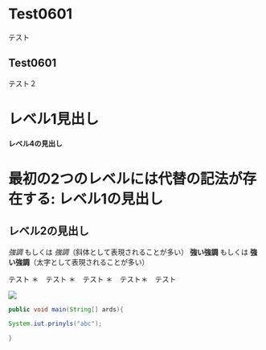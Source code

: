 # Test0601
テスト
## Test0601
テスト２

# レベル1見出し

#### レベル4の見出し

最初の2つのレベルには代替の記法が存在する:
レベル1の見出し
===============
レベル2の見出し
---------------

*強調* もしくは _強調_（斜体として表現されることが多い）
**強い強調** もしくは __強い強調__（太字として表現されることが多い）

テスト
＊　テスト
＊　テスト
＊　テスト＊　テスト

![](https://simple.wikipedia.org/wiki/File:Kendo_EM_2005_-_kote.jpg)

```java
public void main(String[] ards){

System.iut.prinyls("abc");

}

```

